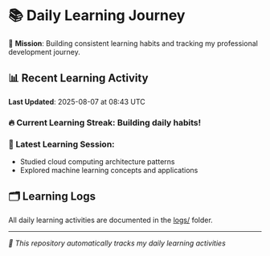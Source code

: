 # 📚 Daily Learning Journey

🎯 **Mission**: Building consistent learning habits and tracking my professional development journey.

## 📊 Recent Learning Activity

**Last Updated**: 2025-08-07 at 08:43 UTC

### 🔥 Current Learning Streak: Building daily habits!

### 📝 Latest Learning Session:
- Studied cloud computing architecture patterns
- Explored machine learning concepts and applications

## 🗂️ Learning Logs

All daily learning activities are documented in the [logs/](./logs/) folder.

---
*🤖 This repository automatically tracks my daily learning activities*
